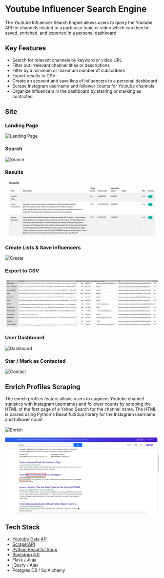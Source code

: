 # Youtube Influencer Search Engine

The Youtube Influencer Search Engine allows users to query the Youtube API for channels related to a particular topic or video which can then be saved, enriched, and exported in a personal dashboard. 

## Key Features

- Search for relevant channels by keyword or video URL
- Filter out irrelevant channel titles or descriptions 
- Filter by a minimum or maximum number of subscribers
- Export results to CSV
- Create an account and save lists of influencers to a personal dashboard 
- Scrape Instagram username and follower counts for Youtube channels
- Organize influencers in the dashboard by starring or marking as contacted

## Site

### **Landing Page**
![Landing Page](/demo/landing_page.gif)


### **Search**
![Search](/demo/search.gif)


### **Results**
![Results](/demo/results.png)


### **Create Lists & Save Influencers**
![Create](/demo/create_list.gif)


### **Export to CSV**
![CSV](/demo/csv.png)


### **User Dashboard**
![Dashboard](/demo/dashboard.gif)

### **Star / Mark as Contacted**
![Contact](/demo/contact.gif)

## Enrich Profiles Scraping
The enrich profiles feature allows users to augment Youtube channel statistics with Instagram usernames and follower counts by scraping the HTML of the first page of a Yahoo Search for the channel name. The HTML is parsed using Python's BeautifulSoup library for the Instagram username and follower count. 
\
\
![Enrich](/demo/enrich.gif)
\
\
![Scrape](/demo/yahoo_search.png)


## Tech Stack

- [Youtube Data API](https://developers.google.com/youtube/v3/docs)
- [ScraperAPI](https://www.scraperapi.com/)
- [Python Beautiful Soup](https://www.crummy.com/software/BeautifulSoup/bs4/doc/)
- [Bootstrap 4.0](https://getbootstrap.com/docs/4.0/getting-started/introduction/)
- Flask / Jinja
- jQuery / Ajax
- Postgres DB / SqlAlchemy




